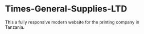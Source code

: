 # Times-General-Supplies-LTD
This a fully responsive modern website for the printing company in Tanzania.
